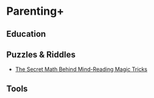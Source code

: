 # Parenting+

## Education

## Puzzles & Riddles
- [The Secret Math Behind Mind-Reading Magic Tricks](https://www.quantamagazine.org/the-secret-math-behind-mind-reading-magic-tricks-20220527/)
## Tools